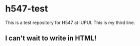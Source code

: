 # h547-test
This is a test repository for H547 at IUPUI. 
This is my third line. 

## I can't wait to write in HTML!
